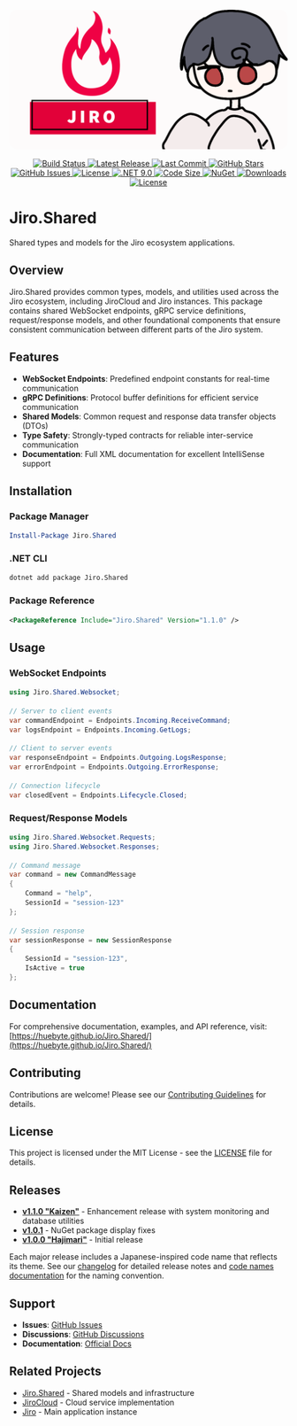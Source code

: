 <p align="center">
    <img src="dev/assets/JiroBanner.png" style="border-radius: 15px;" alt="Jiro AI Assistant Banner"/>
</p>

<p align="center">
    <a href="https://github.com/HueByte/Jiro.Shared/actions/workflows/create-release.yml">
        <img src="https://img.shields.io/github/actions/workflow/status/HueByte/Jiro.Shared/create-release.yml?branch=main&style=for-the-badge&label=build" alt="Build Status"/>
    </a>
    <a href="https://github.com/HueByte/Jiro.Shared/releases/latest">
        <img src="https://img.shields.io/github/v/release/HueByte/Jiro.Shared?style=for-the-badge&color=blue" alt="Latest Release"/>
    </a>
    <a href="https://github.com/HueByte/Jiro.Shared/commits/main">
        <img src="https://img.shields.io/github/last-commit/HueByte/Jiro.Shared?style=for-the-badge&color=orange" alt="Last Commit"/>
    </a>
    <a href="https://github.com/HueByte/Jiro.Shared/stargazers">
        <img src="https://img.shields.io/github/stars/HueByte/Jiro.Shared?style=for-the-badge&color=yellow" alt="GitHub Stars"/>
    </a>
    <a href="https://github.com/HueByte/Jiro.Shared/issues">
        <img src="https://img.shields.io/github/issues/HueByte/Jiro.Shared?style=for-the-badge&color=red" alt="GitHub Issues"/>
    </a>
    <a href="https://github.com/HueByte/Jiro.Shared/blob/main/LICENSE">
        <img src="https://img.shields.io/github/license/HueByte/Jiro.Shared?style=for-the-badge&color=green" alt="License"/>
    </a>
    <a href="https://dotnet.microsoft.com/download">
        <img src="https://img.shields.io/badge/.NET-9.0-purple?style=for-the-badge" alt=".NET 9.0"/>
    </a>
    <a href="https://github.com/HueByte/Jiro.Shared">
        <img src="https://img.shields.io/github/languages/code-size/HueByte/Jiro.Shared?style=for-the-badge&color=purple" alt="Code Size"/>
    </a>
    <a href="https://www.nuget.org/packages/Jiro.Shared/">
        <img src="https://img.shields.io/nuget/v/Jiro.Shared.svg?style=for-the-badge&color=blue" alt="NuGet"/>
    </a>
    <a href="https://www.nuget.org/packages/Jiro.Shared/">
        <img src="https://img.shields.io/nuget/dt/Jiro.Shared.svg?style=for-the-badge&color=blue" alt="Downloads"/>
    </a>
    <a href="LICENSE">
        <img src="https://img.shields.io/badge/license-MIT-blue.svg?style=for-the-badge&color=blue" alt="License"/>
    </a>
</p>

# Jiro.Shared

Shared types and models for the Jiro ecosystem applications.

## Overview

Jiro.Shared provides common types, models, and utilities used across the Jiro ecosystem, including JiroCloud and Jiro instances. This package contains shared WebSocket endpoints, gRPC service definitions, request/response models, and other foundational components that ensure consistent communication between different parts of the Jiro system.

## Features

- **WebSocket Endpoints**: Predefined endpoint constants for real-time communication
- **gRPC Definitions**: Protocol buffer definitions for efficient service communication
- **Shared Models**: Common request and response data transfer objects (DTOs)
- **Type Safety**: Strongly-typed contracts for reliable inter-service communication
- **Documentation**: Full XML documentation for excellent IntelliSense support

## Installation

### Package Manager

```powershell
Install-Package Jiro.Shared
```

### .NET CLI

```bash
dotnet add package Jiro.Shared
```

### Package Reference

```xml
<PackageReference Include="Jiro.Shared" Version="1.1.0" />
```

## Usage

### WebSocket Endpoints

```csharp
using Jiro.Shared.Websocket;

// Server to client events
var commandEndpoint = Endpoints.Incoming.ReceiveCommand;
var logsEndpoint = Endpoints.Incoming.GetLogs;

// Client to server events  
var responseEndpoint = Endpoints.Outgoing.LogsResponse;
var errorEndpoint = Endpoints.Outgoing.ErrorResponse;

// Connection lifecycle
var closedEvent = Endpoints.Lifecycle.Closed;
```

### Request/Response Models

```csharp
using Jiro.Shared.Websocket.Requests;
using Jiro.Shared.Websocket.Responses;

// Command message
var command = new CommandMessage
{
    Command = "help",
    SessionId = "session-123"
};

// Session response
var sessionResponse = new SessionResponse
{
    SessionId = "session-123",
    IsActive = true
};
```

## Documentation

For comprehensive documentation, examples, and API reference, visit:
[https://huebyte.github.io/Jiro.Shared/](https://huebyte.github.io/Jiro.Shared/)

## Contributing

Contributions are welcome! Please see our [Contributing Guidelines](CONTRIBUTING.md) for details.

## License

This project is licensed under the MIT License - see the [LICENSE](LICENSE) file for details.

## Releases

- **[v1.1.0 "Kaizen"](https://github.com/HueByte/Jiro.Shared/releases/tag/v1.1.0)** - Enhancement release with system monitoring and database utilities
- **[v1.0.1](https://github.com/HueByte/Jiro.Shared/releases/tag/v1.0.1)** - NuGet package display fixes
- **[v1.0.0 "Hajimari"](https://github.com/HueByte/Jiro.Shared/releases/tag/v1.0.0)** - Initial release

Each major release includes a Japanese-inspired code name that reflects its theme. See our [changelog](dev/docs/changelog/) for detailed release notes and [code names documentation](dev/docs/changelog/code-names.md) for the naming convention.

## Support

- **Issues**: [GitHub Issues](https://github.com/HueByte/Jiro.Shared/issues)
- **Discussions**: [GitHub Discussions](https://github.com/HueByte/Jiro.Shared/discussions)
- **Documentation**: [Official Docs](https://huebyte.github.io/Jiro.Shared/)

## Related Projects

- [Jiro.Shared](https://github.com/HueByte/Jiro.Shared) - Shared models and infrastructure
- [JiroCloud](https://github.com/HueByte/JiroCloud) - Cloud service implementation
- [Jiro](https://github.com/HueByte/Jiro) - Main application instance
